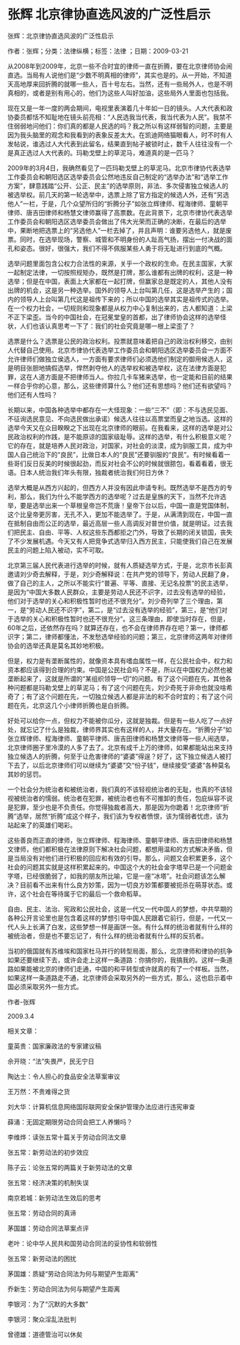 # 张辉  北京律协直选风波的广泛性启示    
    
张辉：北京律协直选风波的广泛性启示    
作者：张辉；分类：法律纵横；标签：法律 ；日期：2009-03-21    
从2008年到2009年，北京一些不合时宜的律师一直在折腾，要在北京律师协会闹直选。当局有人说他们是“少数不明真相的律师”，其实也是的。从一开始，不知道天高地厚来回折腾的就哪一些人，百十号左右。当然，还有一些局外人，也是不明真相的，或者是别有用心的，他们为这些人叫好加油，这些局外人里面也包括我。    
现在又是一年一度的两会期间，电视里表演着几十年如一日的镜头。人大代表和政协委员都恬不知耻地在镜头前亮相：“人民选我当代表，我当代表为人民”。我禁不住弱弱地问他们：你们真的都是人民选的吗？我之所以有这样弱智的问题，主要是因为我头脑里的观念和我看到的表象反差太大。在凯迪网络猫眼看人，时不时有人发帖说，谁选过人大代表到此留名，结果直到帖子被锁时止，数千人往往没有一个是真正选过人大代表的。玛勒戈壁上的草泥马，难道真的是一匹马？    
2009年的3月4日，我确然看见了一匹玛勒戈壁上的草泥马。北京市律协代表选举工作委员会和朝阳选区选举委员会公然地违反自己制定的“选举办法”和“选举工作方案”，肆意践踏“公开、公正、民主”的选举原则，非法、多次侵害独立候选人的被选举权。前几天的第一轮选举中，选票上除了官方指定的候选人外，还有“另选他人”一栏，于是，几个众望所归的“折腾分子”如张立辉律师、程海律师、童朝平律师、唐吉田律师和杨慧文律师赢得了高票数。在此背景下，北京市律协代表选举工作委员会和朝阳选区选举委员会做出了伟大光荣而正确的决断，在最后的选举中，果断地把选票上的“另选他人”一栏去掉了，并且声明：谁要另选他人，就是废票。同时，在选举现场，警察、城管和不明身份的人趾高气扬，摆出一付决战的面孔和姿态。很好，很强大，我们不得不佩服某些人勇于将无耻进行到底的气概。    
选举问题里面包含公权力合法性的来源，关乎一个政权的生命。在民主国家，大家一起制定法律，一切按照规矩办，既然是打牌，那么谁都有出牌的权利，这是一种选举；但是在中国，表面上大家都在一起打牌，但赢家总是既定的人，其他人没有出牌的机会，这是另一种选举。国外的领导人上台叫第几任，这是选举产生的；国内的领导人上台叫第几代这是祖传下来的；所以中国的选举其实是祖传式的选举。在一个权力社会，一切规则和现象都是从权力中心复制出来的，古人都知道：上梁不正下梁歪。当今的中国社会，在冠冕堂皇的首都，出了律师协会这样的选举怪状，人们也该认真思考一下了：我们的社会究竟是哪一根上梁歪了？    
选票是什么？选票是公民的政治权利。投票就意味着把自己的政治权利移交，由别人代替自己使用。北京市律协代表选举工作委员会和朝阳选区选举委员会一方面不允许律师们做独立侯选人，一方面有要求律师们必须选他们制定的御用候选人，这是明目张胆地搞假选举，悍然剥夺他人的选举权和被选举权，这在法律方面是犯罪，这在人道方面是不把律师当人。你拉几卡车猪来选举，也一定能和目前的结果一样合乎你的心意，那么，这些律师算什么？他们还有思想吗？他们还有欲望吗？他们还有人性吗？    
长期以来，中国各种选举中都存在一大怪现象：一些“三不”（即：不与选民见面、不征询选民意见、不向选民做出承诺）候选人往往以高票堂而皇之地当选。这样的选举今天又在众目睽睽之下出现在北京律师的眼前。在我看来，这样的选举是对公民政治权利的作践，是不能原谅的国家级耻辱。这样的选举，有什么积极意义呢？它的存在，就是培养人民对政治，对国家，对社会的淡漠，成为驯服工具，成为中国人自己统治下的“良民”，比做日本人的“良民”还要驯服的“良民”。有时候看着一些哥们反日反美的时候很起劲，而反对社会不公的时候就很脓包，看着看着，很无语。日本人统治我们年头有限，独裁者统治我们何日方休？    
选举大概是从西方兴起的，但西方人并没有因此申请专利。既然选举不是西方的专利，那么，我们为什么不能学西方的选举呢？过去是皇族的天下，当然不允许选举，要是选举出来一个草根皇帝岂不荒唐！皇帝下台以后，中国一直是党国体制，这个比皇帝更厉害，无孔不入，更加不能选举了。于是，从满清到现在，中国一直在抵制自由而公正的选举，最近高层一些人高调反对普世价值，就是明证。过去我们把民主、自由、平等、人权这些东西都拒之门外，导致了长期的闭关锁国，丧失了不少发展机遇。今天又有人把竞争式选举归入西方民主，只能使我们自己在发展民主的问题上陷入被动，实不可取。    
北京第三届人民代表进行选举的时候，就有人质疑选举方式，于是，北京市长彭真邀请刘少奇去解释，于是，刘少奇解释说：在共产党的领导下，劳动人民翻了身，做了自己的主人，之所以不能实行“普遍、平等、直接、无记名投票”的民主选举，是因为“中国大多数人民群众，主要是劳动人民还不识字，过去没有选举的经验，他们对于选举的关心和积极性暂时也还不很充分”。刘少奇列举了三个理由，第一，是“劳动人民还不识字”，第二，是“过去没有选举的经验”，第三，是“他们对于选举的关心和积极性暂时也还不很充分”。这三条理由，即使当时存在，但是，60年之后，还依然存在吗？就算还存在，也不会在律师界存在吧？第一，律师都识字；第二，律师都懂法，不发愁选举经验的问题；第三，北京律师这两年对律师协会的选举还真是莫名其妙地积极。    
但是，权力是有垄断属性的，就像资本具有嗜血属性一样，在公民社会中，权力和资本都应该得到合理的约束。中国是公民社会吗？不是，所以在中国权力必然也被垄断起来了，这就是所谓的“某组织领导一切”的问题。有了这个问题在先，其他各种问题都是玛勒戈壁上的草泥马；有了这个问题在先，刘少奇死于非命也就没啥希奇了；有了这个问题在先，一切独立候选人都是非法的和不合时宜的；有了这个问题在先，北京这几个小律师折腾也是白折腾。    
好处可以给你一点，但权力不能被你瓜分，这就是独裁。但是有一些人吃了一点好处，就忘记了什么是独裁，律师界其实也有这样的人，并大量存在。“折腾分子”如张立辉律师、程海律师、童朝平律师、唐吉田律师和杨慧文律师等一些人闹选举，北京律师圈子里冷漠的人多了去了。北京有成千上万的律师，如果都能站出来支持独立候选人的折腾，何至于让危害律师的“婆婆”得逞？好了，这下独立候选人被打下去了，以后北京律师们可以继续为“婆婆”交“份子钱”，继续接受“婆婆”各种莫名其妙的惩罚。    
一个社会分为统治者和被统治者，我们真的不该轻视统治者的无耻，也真的不该轻视被统治者的懦弱。统治者在犯罪，被统治者也有不可推卸的责任，包庇纵容不说是犯罪，至少也是不负责任。你觉得独裁者高大，那是因为你跪着！北京律师“折腾”选举，居然“折腾”成这个样子，我们该为专权者愤恨，该为懦弱者忧虑，该为站起来了的英雄们喝彩。    
这些善良而正直的律师，张立辉律师、程海律师、童朝平律师、唐吉田律师和杨慧文律师，他们都积极在法律原则下解决社会问题，都想用温和的方式解决矛盾，但是当局没有对他们进行积极的回应和有效的引导。那么，问题又会积累更多，这个社会的问题其实就是这样积累起来的。中国这个大的社会金字塔早已是一个问题金字塔，已经很脆弱了，如我的朋友所比喻，它是一座“冰塔”。社会问题该怎么解决？目前看不出来有什么良方妙策，因为一切良方妙策都要被扼杀在萌芽状态。或许，这个社会在等待属于它的最后一个救命稻草。    
自由、民主、法治、宪政和公民社会，这是一代又一代中国人的梦想，中共早期的各种公开言论里也是包含着这样的梦想引导中国人民跟着它前行，但是，一代又一代人头上长满了白发，这些梦想一样是画饼一张。有什么样的统治者就有什么样的被统治者，但是也不要忘记了，有什么样的统治者就有什么样的反抗者。    
当初的俄国就有苏维埃和国家杜马并行的转型局面，那么，北京律师和律协的抗争如果还要继续下去，或许会走上这样一条道路：你搞你的，我搞我的。这样一条道路如果能被北京的律师们走通，中国的和平转型或许就真的有了一个样板。当然，如果这样一条道路走不通，北京律师会采取另外的一些方式，那么，这也启示着中国必须采取另外一些方式。    
作者-张辉    
2009.3.4    
    
相关文章：    
童英贵：国家廉政法的专家建议稿    
佘开晓：“法”失畏严，民无宁日    
陶达士：令人担心的食品安全法草案审议    
王万然：不贵难得之货    
刘大华：计算机信息网络国际联网安全保护管理办法应进行违宪审查    
薛涌：无固定期限劳动合同会把工人养懒吗？    
李维烨：读张五常十篇关于劳动合同法文章    
张五常：新劳动法的初步效应    
陈子云：论张五常的两篇关于新劳动法的文章    
张五常：经济决策的机制失误    
南京若城：新劳动法生效后的思考    
张五常：劳动合同的真谛    
茅国雄：劳动合同法草案点评    
老叶：论中华人民共和国劳动合同法的妥协性和软弱性    
张五常：新劳动法的困扰    
茅国雄：质疑“劳动合同法为何与期望产生距离”    
乔新生：劳动合同法为何与期望产生距离    
李银河：为了“沉默的大多数”    
李银河：聚众淫乱法批判    
曾德雄：道德管治可以休矣